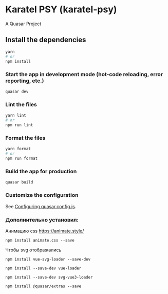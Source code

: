 # Karatel PSY (karatel-psy)

A Quasar Project

## Install the dependencies

```bash
yarn
# or
npm install
```

### Start the app in development mode (hot-code reloading, error reporting, etc.)

```bash
quasar dev
```

### Lint the files

```bash
yarn lint
# or
npm run lint
```

### Format the files

```bash
yarn format
# or
npm run format
```

### Build the app for production

```bash
quasar build
```

### Customize the configuration

See [Configuring quasar.config.js](https://v2.quasar.dev/quasar-cli-vite/quasar-config-js).

### Дополнительно установил:

Анимацию css https://animate.style/

```
npm install animate.css --save
```

Чтобы svg отображались

```
npm install vue-svg-loader --save-dev
```

```
npm install --save-dev vue-loader
```

```
npm install --save-dev svg-vue3-loader
```

```
npm install @quasar/extras --save
```
